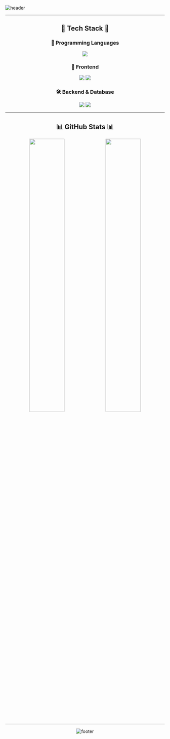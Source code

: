 <!-- 헤더 -->
![header](https://capsule-render.vercel.app/api?type=waving&color=gradient&height=200&section=header&text=🚀+Welcome!+🚀&fontSize=45&fontColor=ffffff&animation=fadeIn&fontAlignY=40)

<div align="center">

---

## 🚀 Tech Stack 🚀
  
### 📌 **Programming Languages**
<p>
  <img src="https://img.shields.io/badge/Java-007396?style=for-the-badge&logo=Java&logoColor=white">
</p>

### 🎨 **Frontend**
<p>
  <img src="https://img.shields.io/badge/HTML5-E34F26?style=for-the-badge&logo=HTML5&logoColor=white">
  <img src="https://img.shields.io/badge/CSS3-1572B6?style=for-the-badge&logo=CSS3&logoColor=white">
</p>

### 🛠 **Backend & Database**
<p>
  <img src="https://img.shields.io/badge/Oracle-F80000?style=for-the-badge&logo=Oracle&logoColor=white">
  <img src="https://img.shields.io/badge/MariaDB-003545?style=for-the-badge&logo=MariaDB&logoColor=white">
</p>

---

## 📊 GitHub Stats 📊

<div align="center">
  <img align="center" width="47%" src="https://github-readme-stats.vercel.app/api?username=pingpingeee&show_icons=true&theme=tokyonight&hide_border=true&border_radius=10">
  <img align="center" width="47%" src="https://github-readme-stats.vercel.app/api/top-langs/?username=pingpingeee&layout=compact&theme=tokyonight&hide_border=true&border_radius=10">
</div>

---

![footer](https://capsule-render.vercel.app/api?type=waving&color=gradient&height=120&section=footer)

</div>
